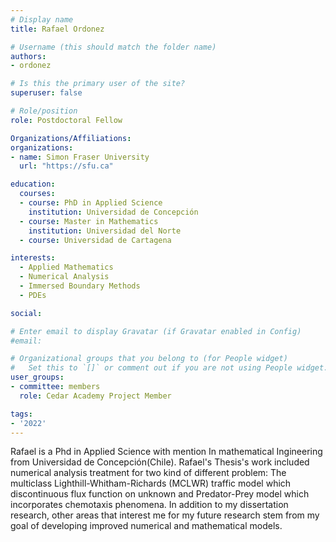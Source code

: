 ```yaml
---
# Display name
title: Rafael Ordonez

# Username (this should match the folder name)
authors:
- ordonez

# Is this the primary user of the site?
superuser: false

# Role/position
role: Postdoctoral Fellow

Organizations/Affiliations:
organizations:
- name: Simon Fraser University
  url: "https://sfu.ca"

education:
  courses:
  - course: PhD in Applied Science
    institution: Universidad de Concepción
  - course: Master in Mathematics
    institution: Universidad del Norte
  - course: Universidad de Cartagena

interests:
  - Applied Mathematics
  - Numerical Analysis
  - Immersed Boundary Methods
  - PDEs

social:

# Enter email to display Gravatar (if Gravatar enabled in Config)
#email:

# Organizational groups that you belong to (for People widget)
#   Set this to `[]` or comment out if you are not using People widget.
user_groups:
- committee: members
  role: Cedar Academy Project Member

tags:
- '2022'
---
```

Rafael is a Phd in Applied Science with mention In mathematical Ingineering from
Universidad de Concepción(Chile). Rafael's Thesis's work included numerical
analysis treatment for two kind of different problem: The multiclass
Lighthill-Whitham-Richards (MCLWR) traffic model which discontinuous flux
function on unknown and Predator-Prey model which incorporates chemotaxis
phenomena. In addition to my dissertation research, other areas that interest me
for my future research stem from my goal of developing improved numerical and
mathematical models.
